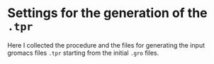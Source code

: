 
# Settings for the generation of the `.tpr`

Here I collected the procedure and the files for generating the input gromacs files `.tpr` starting from the initial `.gro` files. 